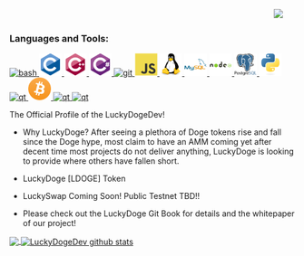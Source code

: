 &emsp;&emsp;&emsp;&emsp;&emsp;&emsp;&emsp;&emsp;&emsp;&emsp;&emsp;&emsp;&emsp;&emsp;&emsp;&emsp;&emsp;&emsp;&emsp;&emsp;&emsp;&emsp;&emsp;&emsp;&emsp;&emsp;&emsp;&emsp;&emsp;&emsp;&emsp;&emsp;&emsp; ![](https://komarev.com/ghpvc/?username=luckydogedev&label=Profile%20views&color=0e75b6&style=flat)
</br>

<h3 align="left">Languages and Tools:</h3>
<p align="left"> <a href="https://www.gnu.org/software/bash/" target="_blank"> <img src="https://www.vectorlogo.zone/logos/gnu_bash/gnu_bash-icon.svg" alt="bash" width="40" height="40"/> </a> 
<a href="https://www.cprogramming.com/" target="_blank"> <img src="https://raw.githubusercontent.com/devicons/devicon/master/icons/c/c-original.svg" alt="c" width="40" height="40"/> </a> 
<a href="https://www.w3schools.com/cpp/" target="_blank"> <img src="https://raw.githubusercontent.com/devicons/devicon/master/icons/cplusplus/cplusplus-original.svg" alt="cplusplus" width="40" height="40"/> </a> 
<a href="https://www.w3schools.com/cs/" target="_blank"> <img src="https://raw.githubusercontent.com/devicons/devicon/master/icons/csharp/csharp-original.svg" alt="csharp" width="40" height="40"/> </a> 
<a href="https://git-scm.com/" target="_blank"> <img src="https://www.vectorlogo.zone/logos/git-scm/git-scm-icon.svg" alt="git" width="40" height="40"/> </a> 
<a href="https://developer.mozilla.org/en-US/docs/Web/JavaScript" target="_blank"> <img src="https://raw.githubusercontent.com/devicons/devicon/master/icons/javascript/javascript-original.svg" alt="javascript" width="40" height="40"/> </a> 
<a href="https://www.linux.org/" target="_blank"> <img src="https://raw.githubusercontent.com/devicons/devicon/master/icons/linux/linux-original.svg" alt="linux" width="40" height="40"/> </a> 
<a href="https://www.mysql.com/" target="_blank"> <img src="https://raw.githubusercontent.com/devicons/devicon/master/icons/mysql/mysql-original-wordmark.svg" alt="mysql" width="40" height="40"/> </a> 
<a href="https://nodejs.org" target="_blank"> <img src="https://raw.githubusercontent.com/devicons/devicon/master/icons/nodejs/nodejs-original-wordmark.svg" alt="nodejs" width="40" height="40"/> </a> 
<a href="https://www.postgresql.org" target="_blank"> <img src="https://raw.githubusercontent.com/devicons/devicon/master/icons/postgresql/postgresql-original-wordmark.svg" alt="postgresql" width="40" height="40"/> </a> 
<a href="https://www.python.org" target="_blank"> <img src="https://raw.githubusercontent.com/devicons/devicon/master/icons/python/python-original.svg" alt="python" width="40" height="40"/> </a> 
<a href="https://www.qt.io/" target="_blank"> <img src="https://upload.wikimedia.org/wikipedia/commons/0/0b/Qt_logo_2016.svg" alt="qt" width="40" height="40"/> </a> 
<a href="https://www.bitcoin.com/" target="_blank"> <img src="https://raw.githubusercontent.com/github/explore/80688e429a7d4ef2fca1e82350fe8e3517d3494d/topics/bitcoin/bitcoin.png" alt="qt" width="40" height="40"/> </a>
<a href="https://ethereum.org/en/" target="_blank"> <img src="https://upload.wikimedia.org/wikipedia/commons/thumb/6/6f/Ethereum-icon-purple.svg/1200px-Ethereum-icon-purple.svg.png" alt="qt" width="40" height="40"/> </a> 
<a href="https://ethereum.org/en/" target="_blank"> <img src="https://upload.wikimedia.org/wikipedia/commons/9/98/Solidity_logo.svg" alt="qt" width="40" height="40"/> </a></p>


The Official Profile of the LuckyDogeDev!

- Why LuckyDoge? After seeing a plethora of Doge tokens rise and fall since the Doge hype, most claim to have an AMM coming yet after decent time most projects do not deliver anything, LuckyDoge is looking to provide where others have fallen short.

- LuckyDoge [LDOGE] Token

- LuckySwap Coming Soon! Public Testnet TBD!!

- Please check out the LuckyDoge Git Book for details and the whitepaper of our project!

<a href="https://github.com/LuckyDogeDev/LuckyDogeDev">
  <!-- Change the `github-readme-stats.vercel.app` to `github-readme-stats.vercel.app`  -->
  <img align="center" src="https://github-readme-stats.vercel.app/api/top-langs/?username=LuckyDogeDev&theme=monokai" />
</a>
<a href="https://github.com/LuckyDogeDev/LuckyDogeDev">
  <img align="center" src="https://github-readme-stats.vercel.app/api?username=LuckyDogeDev&show_icons=true&theme=monokai&line_height=40&count_private=true&include_all_commits=true" alt="LuckyDogeDev github stats" />
</a>

